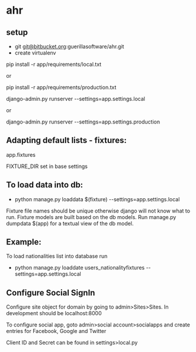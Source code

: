 
# ahr

## setup

- git git@bitbucket.org:guerillasoftware/ahr.git
- create virtualenv

pip install -r app/requirements/local.txt

 or 

pip install -r app/requirements/production.txt

django-admin.py runserver --settings=app.settings.local

 or 

django-admin.py runserver --settings=app.settings.production

## Adapting default lists - fixtures:

app.fixtures

FIXTURE_DIR set in base settings

## To load data into db:

 - python manage.py loaddata $(fixture) --settings=app.settings.local

Fixture file names should be unique otherwise django will not know what to run.
Fixture models are built based on the db models.
Run manage.py dumpdata $(app) for a textual view of the db model.

## Example:

To load nationalities list into database run

 - python manage.py loaddate users_nationalityfixtures --settings=app.settings.local


## Configure Social SignIn
Configure site object for domain by going to admin>Sites>Sites. In development should be localhost:8000

To configure social app, goto admin>social account>socialapps and create entries for Facebook, Google and Twitter

Client ID and Secret can be found in settings>local.py